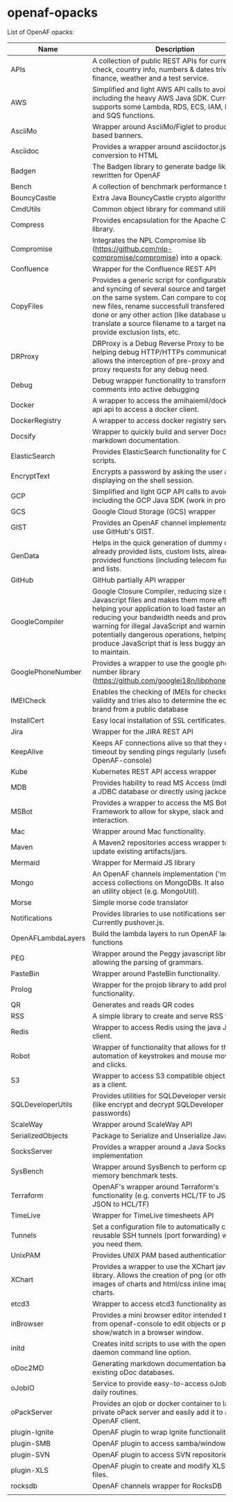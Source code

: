   # openaf-opacks
  
  List of OpenAF opacks:
  
  | Name   | Description   |
  |--------|---------------|
  |APIs|A collection of public REST APIs for currency check, country info, numbers &amp; dates trivia, GeoIP, finance, weather and a test service.|
  |AWS|Simplified and light AWS API calls to avoid including the heavy AWS Java SDK. Currently supports some Lambda, RDS, ECS, IAM, DYNAMO and SQS functions.|
  |AsciiMo|Wrapper around AsciiMo/Figlet to produce ascii based banners.|
  |Asciidoc|Provides a wrapper around asciidoctor.js enabling conversion to HTML|
  |Badgen|The Badgen library to generate badge like SVG rewritten for OpenAF|
  |Bench|A collection of benchmark performance tests|
  |BouncyCastle|Extra Java BouncyCastle crypto algorithms.|
  |CmdUtils|Common object library for command utilities|
  |Compress|Provides encapsulation for the Apache Compress library.|
  |Compromise|Integrates the NPL Compromise lib (https://github.com/nlp-compromise/compromise) into a opack.|
  |Confluence|Wrapper for the Confluence REST API|
  |CopyFiles|Provides a generic script for configurable copy and syncing of several source and target folders on the same system. Can compare to copy only new files, rename successfull transfered files to done or any other action (like database update), translate a source filename to a target name, provide exclusion lists, etc.|
  |DRProxy|DRProxy is a Debug Reverse Proxy to be used in helping debug HTTP/HTTPs communication. It allows the interception of pre-proxy and post-proxy requests for any debug need.|
  |Debug|Debug wrapper functionality to transform comments into active debugging|
  |Docker|A wrapper to access the amihaiemil/docker-java-api api to access a docker client.|
  |DockerRegistry|A wrapper to access docker registry services.|
  |Docsify|Wrapper to quickly build and server Docsify markdown documentation.|
  |ElasticSearch|Provides ElasticSearch functionality for OpenAF scripts.|
  |EncryptText|Encrypts a password by asking the user and not displaying on the shell session.|
  |GCP|Simplified and light GCP API calls to avoid including the GCP Java SDK (work in progress)|
  |GCS|Google Cloud Storage (GCS) wrapper|
  |GIST|Provides an OpenAF channel implementation to use GitHub&#x27;s GIST.|
  |GenData|Helps in the quick generation of dummy data with already provided lists, custom lists, already provided functions (including telecom functions) and lists.|
  |GitHub|GitHub partially API wrapper|
  |GoogleCompiler|Google Closure Compiler, reducing size of Javascript files and makes them more efficient helping your application to load faster and reducing your bandwidth needs and provides warning for illegal JavaScript and warnings for potentially dangerous operations, helping you to produce JavaScript that is less buggy and easier to maintain.|
  |GooglePhoneNumber|Provides a wrapper to use the google phone number library (https://github.com/googlei18n/libphonenumber/).|
  |IMEICheck|Enables the checking of IMEIs for checksum validity and tries also to determine the equipment brand from a public database|
  |InstallCert|Easy local installation of SSL certificates.|
  |Jira|Wrapper for the JIRA REST API|
  |KeepAlive|Keeps AF connections alive so that they don&#x27;t timeout by sending pings regularly (useful with OpenAF-console)|
  |Kube|Kubernetes REST API access wrapper|
  |MDB|Provides hability to read MS Access (mdb) files as a JDBC database or directly using jackcess.|
  |MSBot|Provides a wrapper to access the MS Bot Framework to allow for skype, slack and others interaction.|
  |Mac|Wrapper around Mac functionality.|
  |Maven|A Maven2 repositories access wrapper to get or update existing artifacts/jars.|
  |Mermaid|Wrapper for Mermaid JS library|
  |Mongo|An OpenAF channels implementation (&#x27;mongo&#x27;) to access collections on MongoDBs. It also includes an utility object (e.g. MongoUtil).|
  |Morse|Simple morse code translator|
  |Notifications|Provides libraries to use notifications services. Currently pushover.js.|
  |OpenAFLambdaLayers|Build the lambda layers to run OpenAF lambda functions|
  |PEG|Wrapper around the Peggy javascript library allowing the parsing of grammars.|
  |PasteBin|Wrapper around PasteBin functionality.|
  |Prolog|Wrapper for the projob library to add prolog functionality.|
  |QR|Generates and reads QR codes|
  |RSS|A simple library to create and serve RSS feeds.|
  |Redis|Wrapper to access Redis using the java Jedis client.|
  |Robot|Wrapper of functionality that allows for the automation of keystrokes and mouse movements and clicks.|
  |S3|Wrapper to access S3 compatible object storages as a client.|
  |SQLDeveloperUtils|Provides utilities for SQLDeveloper version &gt;&#x3D; 4 (like encrypt and decrypt SQLDeveloper passwords)|
  |ScaleWay|Wrapper around ScaleWay API|
  |SerializedObjects|Package to Serialize and Unserialize Java Objects|
  |SocksServer|Provides a wrapper around a Java SocksServer implementation|
  |SysBench|Wrapper around SysBench to perform cpu, io and memory benchmark tests.|
  |Terraform|OpenAF&#x27;s wrapper around Terraform&#x27;s functionality (e.g. converts HCL/TF to JSON and JSON to HCL/TF)|
  |TimeLive|Wrapper for TimeLive timesheets API|
  |Tunnels|Set a configuration file to automatically connect reusable SSH tunnels (port forwarding) whenever you need them.|
  |UnixPAM|Provides UNIX PAM based authentication|
  |XChart|Provides a wrapper to use the XChart java charts library. Allows the creation of png (or others) images of charts and html/css inline images of charts.|
  |etcd3|Wrapper to access etcd3 functionality as a client|
  |inBrowser|Provides a mini browser editor intended to use from openaf-console to edit objects or perform show/watch in a browser window.|
  |initd|Creates initd scripts to use with the openaf&#x27;s --daemon command line option.|
  |oDoc2MD|Generating markdown documentation based on existing oDoc databases.|
  |oJobIO|Service to provide easy-to-access oJobs for daily routines.|
  |oPackServer|Provides an ojob or docker container to launch a private oPack server and easily add it to any OpenAF client.|
  |plugin-Ignite|OpenAF plugin to wrap Ignite functionality.|
  |plugin-SMB|OpenAF plugin to access samba/window shares.|
  |plugin-SVN|OpenAF plugin to access SVN repositories.|
  |plugin-XLS|OpenAF plugin to create and modify XLS and DOC files.|
  |rocksdb|OpenAF channels wrapper for RocksDB|
  |||
  